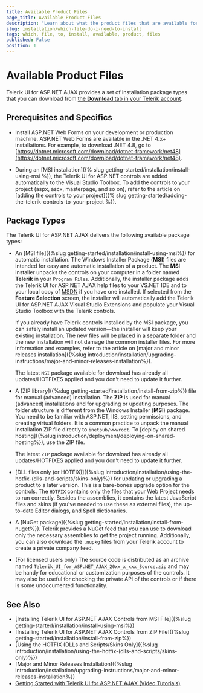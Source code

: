 ```yaml
---
title: Available Product Files
page_title: Available Product Files
description: "Learn about what the product files that are available for download contain before you start working with the Telerik UI for ASP.NET AJAX controls."
slug: installation/which-file-do-i-need-to-install
tags: which, file, to, install, available, product, files
published: False
position: 1
---
```


# Available Product Files

Telerik UI for ASP.NET AJAX provides a set of installation package types that you can download from [the **Download** tab in your Telerik account](https://www.telerik.com/account/product-download?product=RCAJAX).

## Prerequisites and Specifics

* Install ASP.NET Web Forms on your development or production machine. ASP.NET Web Forms are available in the .NET 4.x+ installations. For example, to download .NET 4.8, go to [https://dotnet.microsoft.com/download/dotnet-framework/net48](https://dotnet.microsoft.com/download/dotnet-framework/net48).

* During an [MSI installation]({% slug getting-started/installation/install-using-msi %}), the Telerik UI for ASP.NET controls are added automatically to the Visual Studio Toolbox. To add the controls to your project (aspx, ascx, masterpage, and so on), refer to the article on [adding the controls to your project]({% slug getting-started/adding-the-telerik-controls-to-your-project %}).

## Package Types

The Telerik UI for ASP.NET AJAX delivers the following available package types:

* An [MSI file]({%slug getting-started/installation/install-using-msi%}) for automatic installation. The Windows Installer Package (**MSI**) files are intended for easy and automatic installation of a product. The **MSI** installer unpacks the controls on your computer in a folder named **Telerik** in your `Program Files`. Additionally, the installer package adds the Telerik UI for ASP.NET AJAX help files to your VS.NET IDE and to your local copy of [MSDN](https://msdn.microsoft.com/) if you have one installed. If selected from the **Feature Selection** screen, the installer will automatically add the Telerik UI for ASP.NET AJAX Visual Studio Extensions and populate your Visual Studio Toolbox with the Telerik controls.

  If you already have Telerik controls installed by the MSI package, you can safely install an updated version&mdash;the installer will keep your existing installation. The new files will be placed in a separate folder and the new installation will not damage the common installer files. For more information and examples, refer to the article on [major and minor releases installation]({%slug introduction/installation/upgrading-instructions/major-and-minor-releases-installation%}).

  The latest `MSI` package available for download has already all updates/HOTFIXES applied and you don't need to update it further.

* A [ZIP library]({%slug getting-started/installation/install-from-zip%}) file for manual (advanced) installation. The **ZIP** is used for manual (advanced) installations and for upgrading or updating purposes. The folder structure is different from the Windows Installer (**MSI**) package. You need to be familiar with ASP.NET, IIS, setting permissions, and creating virtual folders. It is a common practice to unpack the manual installation ZIP file directly to `inetpub/wwwroot`. To [deploy on shared hosting]({%slug introduction/deployment/deploying-on-shared-hosting%}), use the ZIP file.

  The latest `ZIP` package available for download has already all updates/HOTFIXES applied and you don't need to update it further.

* [DLL files only (or HOTFIX)]({%slug introduction/installation/using-the-hotfix-(dlls-and-scripts/skins-only)%}) for updating or upgrading a product to a later version. This is a bare-bones upgrade option for the controls. The `HOTFIX` contains only the files that your Web Project needs to run correctly. Besides the assemblies, it contains the latest JavaScript files and skins (if you've needed to use these as external files), the up-to-date Editor dialogs, and Spell dictionaries.

* A [NuGet package]({%slug getting-started/installation/install-from-nuget%}). Telerik provides a NuGet feed that you can use to download only the necessary assemblies to get the project running. Additionally, you can also download the `.nupkg` files from your Telerik account to create a private company feed.

* (For licensed users only) The source code is distributed as an archive named `Telerik_UI_for_ASP.NET_AJAX_20xx_x_xxx_Source.zip` and may be handy for educational or customization purposes of the controls. It may also be useful for checking the private API of the controls or if there is some undocumented functionality.

## See Also

* [Installing Telerik UI for ASP.NET AJAX Controls from MSI File]({%slug getting-started/installation/install-using-msi%})
* [Installing Telerik UI for ASP.NET AJAX Controls from ZIP File]({%slug getting-started/installation/install-from-zip%})
* [Using the HOTFIX (DLLs and Scripts/Skins Only]({%slug introduction/installation/using-the-hotfix-(dlls-and-scripts/skins-only)%})
* [Major and Minor Releases Installation]({%slug introduction/installation/upgrading-instructions/major-and-minor-releases-installation%})
* [Getting Started with Telerik UI for ASP.NET AJAX (Video Tutorials)](https://learn.telerik.com/learn/course/external/view/elearning/5/telerik-ui-for-aspnet-ajax)
